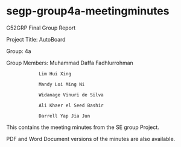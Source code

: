 # segp-group4a-meetingminutes
G52GRP Final Group Report 

Project Title: AutoBoard 

Group: 4a

Group Members:  Muhammad Daffa Fadhlurrohman 

                Lim Hui Xing 
                
                Mandy Loi Ming Ni 
                
                Widanage Vinuri de Silva 
                
                Ali Khaer el Seed Bashir 
                
                Darrell Yap Jia Jun 

This contains the meeting minutes from the SE group Project.

PDF and Word Document versions of the minutes are also available. 
